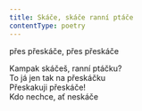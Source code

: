 ```yaml
---
title: Skáče, skáče ranní ptáče
contentType: poetry
---
```


<section>

přes přeskáče, přes přeskáče

Kampak skáčeš, ranní ptáčku?  
To já jen tak na přeskáčku  
Přeskakuji přeskáče!  
Kdo nechce, ať neskáče

</section>
